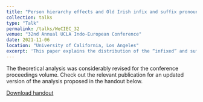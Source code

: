 ```yaml
---
title: "Person hierarchy effects and Old Irish infix and suffix pronoun distribution"
collection: talks
type: "Talk"
permalink: /talks/WeCIEC_32
venue: "32nd Annual UCLA Indo-European Conference"
date: 2021-11-06
location: "University of California, Los Angeles"
excerpt: 'This paper explains the distribution of the “infixed” and suffixed object pronouns in Old Irish in terms of agreement and hierarchy among φ-features.'
---
```


The theoretical analysis was considerably revised for the conference proceedings volume. Check out the relevant publication for an updated version of the analysis proposed in the handout below. 

<a href='http://vlunardi.github.io/files/WeCIEC32-Lunardi.pdf'>Download handout</a>
